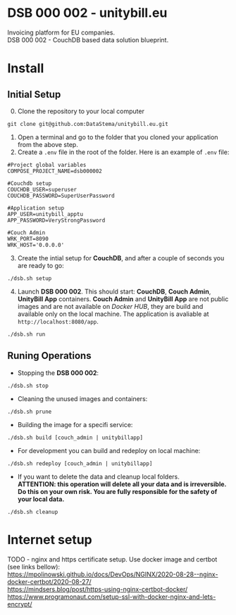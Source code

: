# DSB 000 002 - unitybill.eu
Invoicing platform for EU companies.  
DSB 000 002 - CouchDB based data solution blueprint.


# Install

## Initial Setup
0. Clone the repository to your local computer
```
git clone git@github.com:DataStema/unitybill.eu.git
```
1. Open a terminal and go to the folder that you cloned your application from the above step.
2. Create a `.env` file in the root of the folder. Here is an example of `.env` file:
```
#Project global variables
COMPOSE_PROJECT_NAME=dsb000002

#Couchdb setup
COUCHDB_USER=superuser
COUCHDB_PASSWORD=SuperUserPassword

#Application setup
APP_USER=unitybill_apptu
APP_PASSWORD=VeryStrongPassword

#Couch Admin
WRK_PORT=8090
WRK_HOST='0.0.0.0'
```
3. Create the intial setup for **CouchDB**, and after a couple of seconds you are ready to go:
```
./dsb.sh setup
```  
4. Launch **DSB 000 002**. This should start: **CouchDB**, **Couch Admin**, **UnityBill App** containers. **Couch Admin** and **UnityBill App** are not public images and are not available on *Docker HUB*, they are build and available only on the local machine. The application is avaliable at `http://localhost:8080/app`.
```
./dsb.sh run
```

## Runing Operations

- Stopping the **DSB 000 002**:
```
./dsb.sh stop
```
- Cleaning the unused images and containers:
```
./dsb.sh prune
```
- Building the image for a specifi service:
```
./dsb.sh build [couch_admin | unitybillapp]
```
- For development you can build and redeploy on local machine:
```
./dsb.sh redeploy [couch_admin | unitybillapp]
```
- If you want to delete the data and cleanup local folders.  
 **ATTENTION: this operation will delete all your data and is irreversible. Do this on your own risk. You are fully responsible for the safety of your local data.**
 ```
 ./dsb.sh cleanup
 ```

 # Internet setup

 TODO - nginx and https certificate setup. Use docker image and certbot (see links bellow):  
 https://mpolinowski.github.io/docs/DevOps/NGINX/2020-08-28--nginx-docker-certbot/2020-08-27/  
https://mindsers.blog/post/https-using-nginx-certbot-docker/  
https://www.programonaut.com/setup-ssl-with-docker-nginx-and-lets-encrypt/